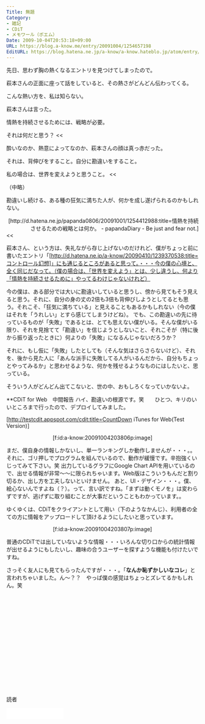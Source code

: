 ```yaml
---
Title: 無題
Category:
- 雑記
- CDiT
- メモワール（ポエム）
Date: 2009-10-04T20:53:18+09:00
URL: https://blog.a-know.me/entry/20091004/1254657198
EditURL: https://blog.hatena.ne.jp/a-know/a-know.hateblo.jp/atom/entry/12921228815727979945
---
```


先日、思わず胸の熱くなるエントリを見つけてしまったので。

>>
萩本さんの正面に座って話をしていると、その熱さがどんどん伝わってくる。

こんな熱い方を、私は知らない。

萩本さんは言った。

>>
情熱を持続させるためには、戦略が必要。

それは何だと思う？
<<

酔いなのか、熱意によってなのか、萩本さんの顔は真っ赤だった。

>>
それは、背伸びをすること。自分に勘違いをすること。

私の場合は、世界を変えようと思うこと。
<<

（中略）

勘違いし続ける、ある種の狂気に満ちた人が、何かを成し遂げられるのかもしれない。


<div align=right>[http://d.hatena.ne.jp/papanda0806/20091001/1254412988:title=情熱を持続させるための戦略とは何か。 - papandaDiary - Be just and fear not.]</div>
<<


萩本さん、という方は、失礼ながら存じ上げないのだけれど、僕がちょっと前に書いたエントリ「[http://d.hatena.ne.jp/a-know/20090410/1239370538:title=コントロール幻想]」にも通じるところがあると思って。・・・今の僕の心境と、全く同じだなって。（僕の場合は、「世界を変えよう」とは、少し違うし、何より「情熱を持続させるために」やってるわけじゃないけれど）


今の僕は、ある部分では大いに勘違いしていると思うし、傍から見てもそう見えると思う。それに、自分の身の丈の2倍も3倍も背伸びしようとしてるとも思う。それこそ、「狂気に満ちている」と見えることもあるかもしれない（今の僕はそれを「うれしい」とすら感じてしまうけどね）。
でも、この勘違いの先に待っているものが「失敗」であるとは、とても思えない僕がいる。そんな僕がいる限り、それを見捨てて「勘違い」を信じようとしないこと、それこそが（特に後から振り返ったときに）何よりの「失敗」になるんじゃないだろうか？


それに、もし仮に「失敗」したとしても（そんな気はさらさらないけど）、それを、後から見た人に「あんな派手に失敗してる人がいるんだから、自分もちょっとやってみるか」と思わせるような、何かを残せるようなものにはしたいと、思っている。


そういう人がどんどん出てこないと、世の中、おもしろくなっていかないよ。


**CDiT for Web　中間報告
ハイ、勘違いの根源です。笑　　ひとつ、キリのいいところまで行ったので、デプロイしてみました。

[http://testcdit.appspot.com/cdit:title=CountDown iTunes for Web(Test Version)]
<div align=center>[f:id:a-know:20091004203806p:image]</div>

まだ、僕自身の情報しかないし、単一ランキングしか動作しませんが・・・。。それに、ゴリ押しでプログラムを組んでいるので、動作が緩慢です。辛抱強くいじってみて下さい。笑
出力しているグラフにGoogle Chart APIを用いているので、出せる情報が非常〜〜に限られちゃいます。Web版はこういうもんだと割り切るか、出し方を工夫しないといけません。
あと、UI・デザイン・・・。僕、絵心ないんですよね（？）。って、言い訳ですね。「まずは動くモノを」は変わらずですが、逃げずに取り組むことが大事だということもわかっています。。

ゆくゆくは、CDiTをクライアントとして用い（下のようなかんじ）、利用者の全ての方に情報をアップロードして頂けるようにしたいと思っています。

<div align=center>[f:id:a-know:20091004203807p:image]</div>

普通のCDiTでは出していないような情報・・・いろんな切り口からの統計情報が出せるようにもしたいし、趣味の合うユーザーを探すような機能も付けたいですね。


さっそく友人にも見てもらったんですが・・・。「<span style="font-weight:bold;">なんか恥ずかしいなコレ</span>」と言われちゃいました。ん〜？？　やっぱ僕の感覚はちょっとズレてるかもしれん。笑



<script async src="//pagead2.googlesyndication.com/pagead/js/adsbygoogle.js"></script>
<!-- article-bottom2 -->
<ins class="adsbygoogle"
     style="display:inline-block;width:300px;height:250px"
     data-ad-client="ca-pub-3463034538369189"
     data-ad-slot="5274552934"></ins>
<script>
(adsbygoogle = window.adsbygoogle || []).push({});
</script>
読者

<iframe src="//blog.hatena.ne.jp/a-know/a-know.hateblo.jp/subscribe/iframe" allowtransparency="true" frameborder="0" scrolling="no" width="150" height="28"></iframe>
